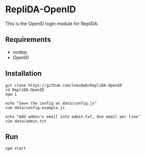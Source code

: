 # RepliDA-OpenID

This is the OpenID login module for RepliDA.

## Requirements

- nodejs
- OpenID

## Installation
```shell
git clone https://github.com/lekoOwO/RepliDA-OpenID
cd RepliDA-OpenID
npm i

echo "Save the config as data/config.js"
vim data/config.example.js

echo "Add admin's email into admin.txt, One email per line"
vim data/admin.txt
```

## Run
```shell
npm start
```
